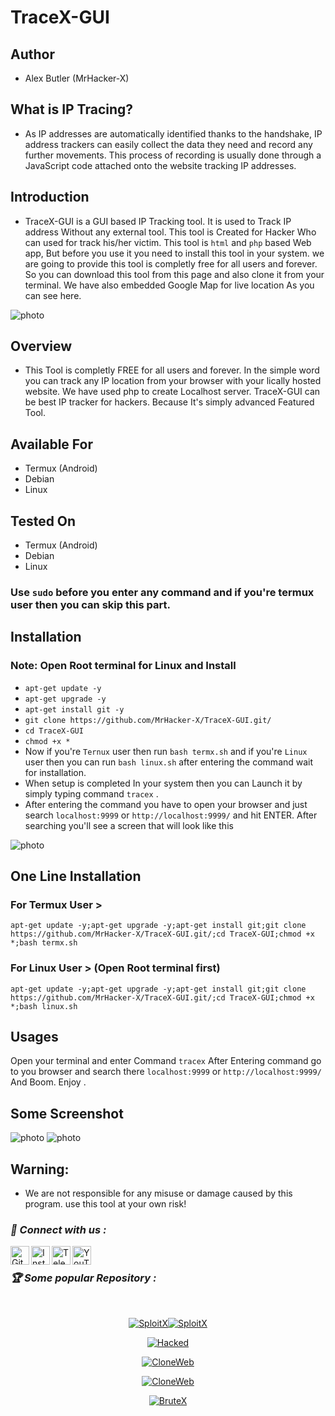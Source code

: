 # TraceX-GUI

## Author
+ Alex Butler (MrHacker-X)

## What is IP Tracing?
+ As IP addresses are automatically identified thanks to the handshake, IP address trackers can easily collect the data they need and record any further movements. This process of recording is usually done through a JavaScript code attached onto the website tracking IP addresses.

## Introduction
+ TraceX-GUI is a GUI based IP Tracking tool. It is used to Track IP address Without any external tool. This tool is Created for Hacker Who can used for track his/her victim. This tool is `html` and `php` based Web app, But before you use it you need to install this tool in your system. we are going to provide this tool is completly free for all users and forever. So you can download this tool from this page and also clone it from your terminal. We have also embedded Google Map for live location As you can see here.

![photo](https://raw.githubusercontent.com/MrHacker-X/TraceX-GUI/main/.img/IMG_20220816_202206.jpg)

## Overview
+ This Tool is completly FREE for all users and forever. In the simple word you can track any IP location from your browser with your lically hosted website. We have used php to create Localhost server. TraceX-GUI can be best IP tracker for hackers. Because It's simply advanced Featured Tool.

## Available For
+ Termux (Android)
+ Debian
+ Linux

## Tested On
+ Termux (Android)
+ Debian
+ Linux

### Use `sudo` before you enter any command and if you're termux user then you can skip this part.
## Installation

### Note: Open Root terminal for Linux and Install

+ `apt-get update -y`
+ `apt-get upgrade -y`
+ `apt-get install git -y`
+ `git clone https://github.com/MrHacker-X/TraceX-GUI.git/`
+ `cd TraceX-GUI`
+ `chmod +x *`
+ Now if you're `Ternux` user then run `bash termx.sh` and if you're `Linux` user then you can run `bash linux.sh` after entering the command wait for installation.
+ When setup is completed In your system then you can Launch it by simply typing command `tracex` .
+ After entering the command you have to open your browser and just search `localhost:9999` or `http://localhost:9999/` and hit ENTER. After searching you'll see a screen that will look like this

![photo](https://raw.githubusercontent.com/MrHacker-X/TraceX-GUI/main/.img/IMG_20220816_202421.jpg)

## One Line Installation
### For Termux User >

```
apt-get update -y;apt-get upgrade -y;apt-get install git;git clone https://github.com/MrHacker-X/TraceX-GUI.git/;cd TraceX-GUI;chmod +x *;bash termx.sh
```

### For Linux User > (Open Root terminal first)
```
apt-get update -y;apt-get upgrade -y;apt-get install git;git clone https://github.com/MrHacker-X/TraceX-GUI.git/;cd TraceX-GUI;chmod +x *;bash linux.sh
```

## Usages

Open your terminal and enter Command
`tracex`
After Entering command go to you browser and search there 
`localhost:9999` or `http://localhost:9999/`
And Boom. Enjoy .

## Some Screenshot
![photo](https://raw.githubusercontent.com/MrHacker-X/TraceX-GUI/main/.img/Screenshot_2022-08-16-20-22-14-420_com.android.chrome.jpg)
![photo](https://raw.githubusercontent.com/MrHacker-X/TraceX-GUI/main/.img/Screenshot_2022-08-16-20-20-57-092_com.android.chrome.jpg)

## Warning:
+ We are not responsible for any misuse or damage caused by this program. use this tool at your own risk!

<h3><b><i>📡 Connect with us :</i></b></h3>
<a href="https://github.com/MrHacker-X/"><img align="left" title="Github" alt="Github" width="30px" src="https://raw.githubusercontent.com/MrHacker-X/MrHacker-X/main/assets/github.png" /></a>
<a href="https://instagram.com/hackerxmr/"><img align="left" title="Instagram" alt="Instagram" width="30px" src="https://raw.githubusercontent.com/MrHacker-X/MrHacker-X/main/assets/instagram.png" /></a>
<a href="https://t.me/mrhackersx/"><img align="left" title="Telegram" alt="Telegram" width="30px" src="https://raw.githubusercontent.com/MrHacker-X/MrHacker-X/main/assets/telegram.png" /></a>
<a href="https://youtube.com/c/Sololex/"><img align="left" title="YouTube" alt="YouTube" width="30px" src="https://raw.githubusercontent.com/MrHacker-X/MrHacker-X/main/assets/youtube.png" /></a>
<br>
<h3><b><i>🏆 Some popular Repository :</i></b></h3>
<br>
<p align="center"><a href="https://github.com/MrHacker-X/SploitX.git/"><img title="SploitX" src="https://github-readme-stats.vercel.app/api/pin/?username=MrHacker-X&repo=<p align="center"><a href="https://github.com/MrHacker-X/SploitX.git/"><img title="SploitX" src="https://github-readme-stats.vercel.app/api/pin/?username=MrHacker-X&repo=SploitX&theme=radical"></a>
<p align="center"><a href="https://github.com/MrHacker-X/Hacked.git/"><img title="Hacked" src="https://github-readme-stats.vercel.app/api/pin/?username=MrHacker-X&repo=Hacked&theme=radical"></a>
<p align="center"><a href="https://github.com/MrHacker-X/TraceX.git/"><img title="CloneWeb" src="https://github-readme-stats.vercel.app/api/pin/?username=MrHacker-X&repo=CloneWeb&theme=radical"></a>
<p align="center"><a href="https://github.com/MrHacker-X/CloneWeb.git/"><img title="CloneWeb" src="https://github-readme-stats.vercel.app/api/pin/?username=MrHacker-X&repo=CloneWeb&theme=radical"></a>
<p align="center"><a href="https://github.com/MrHacker-X/BruteX.git/"><img title="BruteX" src="https://github-readme-stats.vercel.app/api/pin/?username=MrHacker-X&repo=BruteX&theme=radical"></a>


